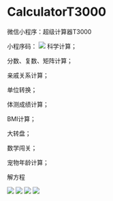 # CalculatorT3000
微信小程序：超级计算器T3000

小程序码：
![](https://github.com/luolaihua/CalculatorT3000/blob/main/introduction/calc_1.jpg)
科学计算；

分数、复数、矩阵计算；

亲戚关系计算；

单位转换；

体测成绩计算；

BMI计算；

大转盘；

数学闯关；

宠物年龄计算；

解方程

![](https://github.com/luolaihua/CalculatorT3000/blob/main/1.jpg)
![](https://github.com/luolaihua/CalculatorT3000/blob/main/2.jpg)
![](https://github.com/luolaihua/CalculatorT3000/blob/main/3.jpg)
![](https://github.com/luolaihua/CalculatorT3000/blob/main/4.jpg)


